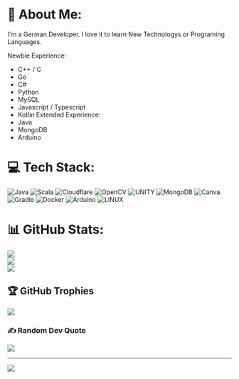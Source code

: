 # 💫 About Me:
I'm a German Developer. I love it to learn New Technologys or Programing Languages. 

Newbie Experience:
- C++ / C
- Go
- C#
- Python
- MySQL
- Javascript / Typescript
- Kotlin
Extended Experience:
- Java 
- MongoDB
- Arduino


# 💻 Tech Stack:
![Java](https://img.shields.io/badge/java-%23ED8B00.svg?style=for-the-badge&logo=java&logoColor=white) ![Scala](https://img.shields.io/badge/scala-%23DC322F.svg?style=for-the-badge&logo=scala&logoColor=white) ![Cloudflare](https://img.shields.io/badge/Cloudflare-F38020?style=for-the-badge&logo=Cloudflare&logoColor=white) ![OpenCV](https://img.shields.io/badge/opencv-%23white.svg?style=for-the-badge&logo=opencv&logoColor=white) ![UNITY](https://img.shields.io/badge/Unity-%2320232a.svg?style=for-the-badge&logo=unity&logoColor=white) ![MongoDB](https://img.shields.io/badge/MongoDB-%234ea94b.svg?style=for-the-badge&logo=mongodb&logoColor=white) ![Canva](https://img.shields.io/badge/Canva-%2300C4CC.svg?style=for-the-badge&logo=Canva&logoColor=white) ![Gradle](https://img.shields.io/badge/Gradle-02303A.svg?style=for-the-badge&logo=Gradle&logoColor=white) ![Docker](https://img.shields.io/badge/docker-%230db7ed.svg?style=for-the-badge&logo=docker&logoColor=white) ![Arduino](https://img.shields.io/badge/-Arduino-00979D?style=for-the-badge&logo=Arduino&logoColor=white) ![LINUX](https://img.shields.io/badge/Linux-FCC624?style=for-the-badge&logo=linux&logoColor=black)
# 📊 GitHub Stats:
![](https://github-readme-stats.vercel.app/api?username=DragonRex004&theme=dark&hide_border=false&include_all_commits=false&count_private=false)<br/>
![](https://github-readme-streak-stats.herokuapp.com/?user=DragonRex004&theme=dark&hide_border=false)<br/>
![](https://github-readme-stats.vercel.app/api/top-langs/?username=DragonRex004&theme=dark&hide_border=false&include_all_commits=false&count_private=false&layout=compact)

## 🏆 GitHub Trophies
![](https://github-profile-trophy.vercel.app/?username=DragonRex004&theme=radical&no-frame=false&no-bg=true&margin-w=4)

### ✍️ Random Dev Quote
![](https://quotes-github-readme.vercel.app/api?type=horizontal&theme=radical)

---
[![](https://visitcount.itsvg.in/api?id=DragonRex004&icon=0&color=0)](https://visitcount.itsvg.in)

<!-- Proudly created with GPRM ( https://gprm.itsvg.in ) -->
